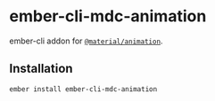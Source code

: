 ember-cli-mdc-animation
======================

ember-cli addon for [`@material/animation`](https://github.com/material-components/material-components-web/tree/master/packages/mdc-animation).

Installation
------------

    ember install ember-cli-mdc-animation
